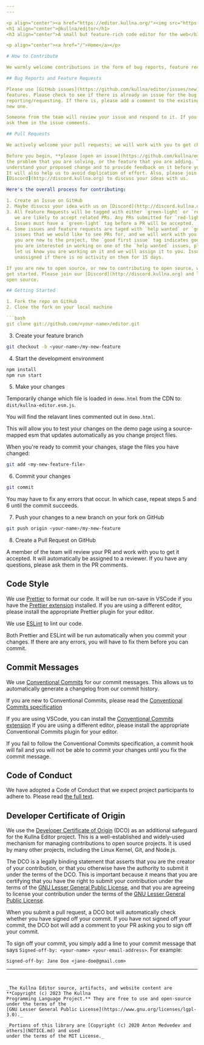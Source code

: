 ```yaml
---
---

<p align="center"><a href="https://editor.kullna.org/"><img src="https://www.kullna.org/brand/logo.svg" width="150"></a></p>
<h1 align="center">@kullna/editor</h1>
<h3 align="center">A small but feature-rich code editor for the web</h3>

<p align="center"><a href="/">Home</a></p>

# How to Contribute

We warmly welcome contributions in the form of bug reports, feature requests, and PRs.

## Bug Reports and Feature Requests

Please use [GitHub issues](https://github.com/kullna/editor/issues/new) to report bugs and request
features. Please check to see if there is already an issue for the bug or feature you are
reporting/requesting. If there is, please add a comment to the existing issue rather than creating a
new one.

Someone from the team will review your issue and respond to it. If you have any questions, please
ask them in the issue comments.

## Pull Requests

We actively welcome your pull requests; we will work with you to get changes in.

Before you begin, **please [open an issue](https://github.com/kullna/editor/issues/new)** describing
the problem that you are solving, or the feature that you are adding. This will help us to
understand your proposed change and to provide feedback on it before you invest a lot of time in it.
It will also help us to avoid duplication of effort. Also, please join our
[Discord](http://discord.kullna.org) to discuss your ideas with us.

Here's the overall process for contributing:

1. Create an Issue on GitHub
2. Maybe disucss your idea with us on [Discord](http://discord.kullna.org)
3. All Feature Requests will be tagged with either `green-light` or `red-light` to indicate whether
   we are likely to accept related PRs. Any PRs submitted for `red-light` issues will be closed.
   Issues must have a `green-light` tag before a PR will be accepted.
4. Some issues and feature requests are taged with `help wanted` or `good first issue` - these are
   issues that we would like to see PRs for, and we will work with you to get your PR accepted. If
   you are new to the project, the `good first issue` tag indicates good issues to start with. If
   you are interested in working on one of the `help wanted` issues, please comment on the issue to
   let us know you are working on it and we will assign it to you. Issues will be automatically
   unassigned if there is no activity on them for 15 days.

If you are new to open source, or new to contributing to open source, we will be happy to help you
get started. Please join our [Discord](http://discord.kullna.org) and let us know you are new to
open source.

## Getting Started

1. Fork the repo on GitHub
2. Clone the fork on your local machine

```bash
git clone git://github.com/<your-name>/editor.git
```

3. Create your feature branch

```bash
git checkout -b <your-name>/my-new-feature
```

4. Start the development environment

```bash
npm install
npm run start
```

5. Make your changes

Temporarily change which file is loaded in `demo.html` from the CDN to: `dist/kullna-editor.esm.js`.

You will find the relavant lines commented out in `demo.html`.

This will allow you to test your changes on the demo page using a source-mapped esm that updates
automatically as you change project files.

When you're ready to commit your changes, stage the files you have changed:

```bash
git add <my-new-feature-file>
```

6. Commit your changes

```bash
git commit
```

You may have to fix any errors that occur. In which case, repeat steps 5 and 6 until the commit
succeeds.

7. Push your changes to a new branch on your fork on GitHub

```bash
git push origin <your-name>/my-new-feature
```

8. Create a Pull Request on GitHub

A member of the team will review your PR and work with you to get it accepted. It will automatically
be assigned to a reviewer. If you have any questions, please ask them in the PR comments.

## Code Style

We use [Prettier](https://prettier.io/) to format our code. It will be run on-save in VSCode if you
have the
[Prettier extension](https://marketplace.visualstudio.com/items?itemName=esbenp.prettier-vscode)
installed. If you are using a different editor, please install the appropriate Prettier plugin for
your editor.

We use [ESLint](https://eslint.org/) to lint our code.

Both Prettier and ESLint will be run automatically when you commit your changes. If there are any
errors, you will have to fix them before you can commit.

## Commit Messages

We use [Conventional Commits](https://www.conventionalcommits.org/en/v1.0.0/) for our commit
messages. This allows us to automatically generate a changelog from our commit history.

If you are new to Conventional Commits, please read the
[Conventional Commits specification](https://www.conventionalcommits.org/en/v1.0.0/)

If you are using VSCode, you can install the
[Conventional Commits extension](https://marketplace.visualstudio.com/items?itemName=vivaxy.vscode-conventional-commits)
If you are using a different editor, please install the appropriate Conventional Commits plugin for
your editor.

If you fail to follow the Conventional Commits specification, a commit hook will fail and you will
not be able to commit your changes until you fix the commit message.

## Code of Conduct

We have adopted a Code of Conduct that we expect project participants to adhere to. Please read
[the full text](CODE_OF_CONDUCT.md).

## Developer Certificate of Origin

We use the [Developer Certificate of Origin](https://developercertificate.org/) (DCO) as an
additional safeguard for the Kullna Editor project. This is a well-established and widely-used
mechanism for managing contributions to open source projects. It is used by many other projects,
including the Linux Kernel, Git, and Node.js.

The DCO is a legally binding statement that asserts that you are the creator of your contribution,
or that you otherwise have the authority to submit it under the terms of the DCO. This is important
because it means that you are certifying that you have the right to submit your contribution under
the terms of the [GNU Lesser General Public License](https://www.gnu.org/licenses/lgpl-3.0), and
that you are agreeing to license your contribution under the terms of the
[GNU Lesser General Public License](https://www.gnu.org/licenses/lgpl-3.0).

When you submit a pull request, a DCO bot will automatically check whether you have signed off your
commit. If you have not signed off your commit, the DCO bot will add a comment to your PR asking you
to sign off your commit.

To sign off your commit, you simply add a line to your commit message that says
`Signed-off-by: <your-name> <your-email-address>`. For example:

```
Signed-off-by: Jane Doe <jane-doe@gmail.com>
```

---
```


_The Kullna Editor source, artifacts, and website content are **Copyright (c) 2023 The Kullna
Programming Language Project.** They are free to use and open-source under the terms of the
[GNU Lesser General Public License](https://www.gnu.org/licenses/lgpl-3.0)._

_Portions of this library are [Copyright (c) 2020 Anton Medvedev and others](NOTICE.md) and used
under the terms of the MIT License._
